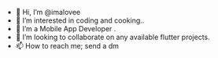 - 👋 Hi, I’m @imalovee
- 👀 I’m interested in coding and cooking..
- 🌱 I’m a Mobile App Developer .
- 💞️ I’m looking to collaborate on any available flutter projects.
- 📫 How to reach me; send a dm

<!---
imalovee/imalovee is a ✨ special ✨ repository because its `README.md` (this file) appears on your GitHub profile.
You can click the Preview link to take a look at your changes.
--->
